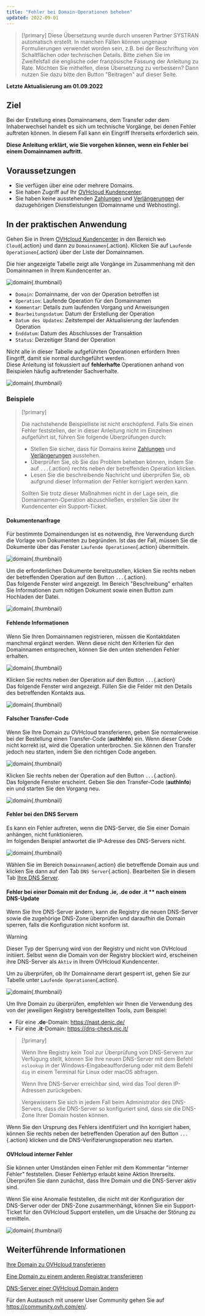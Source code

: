 ```yaml
---
title: "Fehler bei Domain-Operationen beheben"
updated: 2022-09-01
---
```


> [!primary]
> Diese Übersetzung wurde durch unseren Partner SYSTRAN automatisch erstellt. In manchen Fällen können ungenaue Formulierungen verwendet worden sein, z.B. bei der Beschriftung von Schaltflächen oder technischen Details. Bitte ziehen Sie im Zweifelsfall die englische oder französische Fassung der Anleitung zu Rate. Möchten Sie mithelfen, diese Übersetzung zu verbessern? Dann nutzen Sie dazu bitte den Button "Beitragen" auf dieser Seite.
>

**Letzte Aktualisierung am 01.09.2022**

## Ziel

Bei der Erstellung eines Domainnamens, dem Transfer oder dem Inhaberwechsel handelt es sich um technische Vorgänge, bei denen Fehler auftreten können. In diesem Fall kann ein Eingriff Ihrerseits erforderlich sein.

**Diese Anleitung erklärt, wie Sie vorgehen können, wenn ein Fehler bei einem Domainnamen auftritt.**

## Voraussetzungen

- Sie verfügen über eine oder mehrere Domains.
- Sie haben Zugriff auf Ihr [OVHcloud Kundencenter](https://www.ovh.com/auth/?action=gotomanager&from=https://www.ovh.de/&ovhSubsidiary=de).
- Sie haben keine ausstehenden [Zahlungen](/pages/account/billing/invoice_management#pay-bills) und [Verlängerungen](/pages/account/billing/how_to_use_automatic_renewal#renewal-management) der dazugehörigen Dienstleistungen (Domainname und Webhosting).

## In der praktischen Anwendung

Gehen Sie in Ihrem [OVHcloud Kundencenter](https://www.ovh.com/auth/?action=gotomanager&from=https://www.ovh.de/&ovhSubsidiary=de) in den Bereich `Web Cloud`{.action} und dann zu `Domainnamen`{.action}. Klicken Sie auf `Laufende Operationen`{.action} über der Liste der Domainnamen.

Die hier angezeigte Tabelle zeigt alle Vorgänge im Zusammenhang mit den Domainnamen in Ihrem Kundencenter an.

![domain](images/domain-error-table01.png){.thumbnail}

- `Domain`: Domainname, der von der Operation betroffen ist
- `Operation`: Laufende Operation für den Domainnamen
- `Kommentar`: Details zum laufenden Vorgang und Anweisungen
- `Bearbeitungsdatum`: Datum der Erstellung der Operation
- `Datum des Updates`: Zeitstempel der Aktualisierung der laufenden Operation
- `Enddatum`: Datum des Abschlusses der Transaktion
- `Status`: Derzeitiger Stand der Operation

Nicht alle in dieser Tabelle aufgeführten Operationen erfordern Ihren Eingriff, damit sie normal durchgeführt werden.<br>
Diese Anleitung ist fokussiert auf **fehlerhafte** Operationen anhand von Beispielen häufig auftretender Sachverhalte.

![domain](images/domain-error-table02.png){.thumbnail}

### Beispiele

> [!primary]
>
> Die nachstehende Beispielliste ist nicht erschöpfend. Falls Sie einen Fehler feststellen, der in dieser Anleitung nicht im Einzelnen aufgeführt ist, führen Sie folgende Überprüfungen durch:
>
> - Stellen Sie sicher, dass für Domains keine [Zahlungen](/pages/account/billing/invoice_management#pay-bills) und [Verlängerungen](/pages/account/billing/how_to_use_automatic_renewal#renewal-management) ausstehen.
> - Überprüfen Sie, ob Sie das Problem beheben können, indem Sie auf `...`{.action} rechts neben der betreffenden Operation klicken.
> - Lesen Sie die beschreibende Nachricht und überprüfen Sie, ob aufgrund dieser Information der Fehler korrigiert werden kann.
>
> Sollten Sie trotz dieser Maßnahmen nicht in der Lage sein, die Domainnamen-Operation abzuschließen, erstellen Sie über Ihr Kundencenter ein Support-Ticket.
>

#### Dokumentenanfrage

Für bestimmte Domainendungen ist es notwendig, ihre Verwendung durch die Vorlage von Dokumenten zu begründen. Ist das der Fall, müssen Sie die Dokumente über das Fenster `Laufende Operationen`{.action} übermitteln.

![domain](images/domain-error01.png){.thumbnail}

Um die erforderlichen Dokumente bereitzustellen, klicken Sie rechts neben der betreffenden Operation auf den Button `...`{.action}. <br>
Das folgende Fenster wird angezeigt. Im Bereich "Beschreibung" erhalten Sie Informationen zum nötigen Dokument sowie einen Button zum Hochladen der Datei.

![domain](images/domain-error02.png){.thumbnail}

#### Fehlende Informationen

Wenn Sie Ihren Domainnamen registrieren, müssen die Kontaktdaten manchmal ergänzt werden. Wenn diese nicht den Kriterien für den Domainnamen entsprechen, können Sie den unten stehenden Fehler erhalten.

![domain](images/domain-error03.png){.thumbnail}

Klicken Sie rechts neben der Operation auf den Button `...`{.action}<br>
Das folgende Fenster wird angezeigt. Füllen Sie die Felder mit den Details des betreffenden Kontakts aus.

![domain](images/domain-error04.png){.thumbnail}

#### Falscher Transfer-Code 

Wenn Sie Ihre Domain zu OVHcloud transferieren, geben Sie normalerweise bei der Bestellung einen Transfer-Code (**authInfo**) ein. Wenn dieser Code nicht korrekt ist, wird die Operation unterbrochen. Sie können den Transfer jedoch neu starten, indem Sie den richtigen Code angeben.

![domain](images/domain-error05.png){.thumbnail}

Klicken Sie rechts neben der Operation auf den Button `...`{.action}. <br>
Das folgende Fenster erscheint. Geben Sie den Transfer-Code (**authInfo**) ein und starten Sie den Vorgang neu.

![domain](images/domain-error06.png){.thumbnail}

#### Fehler bei den DNS Servern

Es kann ein Fehler auftreten, wenn die DNS-Server, die Sie einer Domain anhängen, nicht funktionieren.<br>
Im folgenden Beispiel antwortet die IP-Adresse des DNS-Servers nicht.

![domain](images/domain-error07.png){.thumbnail}

Wählen Sie im Bereich `Domainnamen`{.action} die betreffende Domain aus und klicken Sie dann auf den Tab `DNS Server`{.action}. Bearbeiten Sie in diesem Tab [Ihre DNS Server](/pages/web/domains/dns_server_general_information). 

#### Fehler bei einer Domain mit der Endung **.ie**, **.de** oder **.it** ** nach einem DNS-Update

Wenn Sie Ihre DNS-Server ändern, kann die Registry die neuen DNS-Server sowie die zugehörige DNS-Zone überprüfen und daraufhin die Domain sperren, falls die Konfiguration nicht konform ist.

> [!warning]
>
> Dieser Typ der Sperrung wird von der Registry und nicht von OVHcloud initiiert. Selbst wenn die Domain von der Registry blockiert wird, erscheinen ihre DNS-Server als `Aktiv` in Ihrem OVHcloud Kundencenter.

Um zu überprüfen, ob Ihr Domainname derart gesperrt ist, gehen Sie zur Tabelle unter `Laufende Operationen`{.action}.

![domain](images/domain-error08.png){.thumbnail}

Um Ihre Domain zu überprüfen, empfehlen wir Ihnen die Verwendung des von der jeweiligen Registry bereitgestellten Tools, zum Beispiel:

- Für eine **.de**-Domain: <https://nast.denic.de/>
- Für eine **.it**-Domain: <https://dns-check.nic.it/>

> [!primary]
>
> Wenn Ihre Registry kein Tool zur Überprüfung von DNS-Servern zur Verfügung stellt, können Sie Ihre neuen DNS-Server mit dem Befehl `nslookup` in der Windows-Eingabeaufforderung oder mit dem Befehl `dig` in einem Terminal für Linux oder macOS abfragen. 
>
> Wenn Ihre DNS-Server erreichbar sind, wird das Tool deren IP-Adressen zurückgeben.
>
> Vergewissern Sie sich in jedem Fall beim Administrator des DNS-Servers, dass die DNS-Server so konfiguriert sind, dass sie die DNS-Zone Ihrer Domain hosten können.

Wenn Sie den Ursprung des Fehlers identifiziert und ihn korrigiert haben, können Sie rechts neben der betreffenden Operation auf den Button `...`{.action} klicken und die DNS-Verifizierungsoperation neu starten.

#### OVHcloud interner Fehler

Sie können unter Umständen einen Fehler mit dem Kommentar "interner Fehler" feststellen. Dieser Fehlertyp erlaubt keine Aktion Ihrerseits.<br>
Überprüfen Sie dann zunächst, dass Ihre Domain und die DNS-Server aktiv sind. 

Wenn Sie eine Anomalie feststellen, die nicht mit der Konfiguration der DNS-Server oder der DNS-Zone zusammenhängt, können Sie ein Support-Ticket für den OVHcloud Support erstellen, um die Ursache der Störung zu ermitteln.

![domain](images/domain-error09.png){.thumbnail}

## Weiterführende Informationen

[Ihre Domain zu OVHcloud transferieren](/pages/web/domains/transfer_incoming_generic_domain)

[Eine Domain zu einem anderen Registrar transferieren](/pages/web/domains/transfer_outgoing_domain)

[DNS-Server einer OVHcloud Domain ändern](/pages/web/domains/dns_server_general_information)
 
Für den Austausch mit unserer User Community gehen Sie auf <https://community.ovh.com/en/>.
